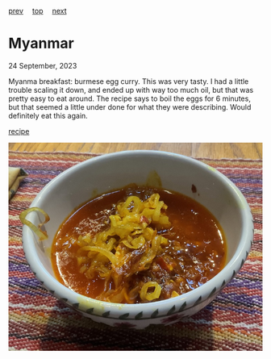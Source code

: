 [prev](mozambique.md)&emsp;
[top](../index.md)&emsp;
[next](../n/namibia.md)
# Myanmar
<meta property="og:image" content="images/myanmar.png"/>
24 September, 2023

Myanma breakfast: burmese egg curry. This was very tasty. I had a
little trouble scaling it down, and ended up with way too much oil,
but that was pretty easy to eat around. The recipe says to boil the
eggs for 6 minutes, but that seemed a little under done for what they
were describing.  Would definitely eat this again.

[recipe](https://grantourismotravels.com/burmese-egg-curry-recipe/)

![breakfast](images/myanmar.jpeg)
